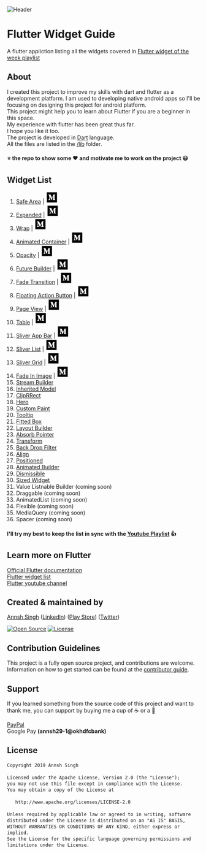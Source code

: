 ![Header](https://github.com/annshsingh/flutter-widget-guide/blob/master/Header_fwg.png)

# Flutter Widget Guide

A flutter appliction listing all the widgets covered in [Flutter widget of the week playlist](https://www.youtube.com/playlist?list=PLjxrf2q8roU23XGwz3Km7sQZFTdB996iG)

## About
I created this project to improve my skills with dart and flutter as a development platform. I am used to developing native android apps so I'll be focusing on designing this project for android platform.</br> 
This project might help you to learn about Flutter if you are a beginner in this space.</br>
My experience with flutter has been great thus far.</br> 
I hope you like it too.
</br>The project is developed in [Dart](https://www.dartlang.org/) language.</br>
All the files are listed in the [/lib](https://github.com/annshsingh/flutter-widget-guide/tree/master/lib) folder.</br>
#### :star: the repo to show some :heart: and motivate me to work on the project :smiley:

## Widget List
   1. [Safe Area](https://github.com/annshsingh/flutter-widget-guide/blob/master/lib/screens/safe_area.dart) | [![read](medium_icon.png)](https://medium.com/@annsh/flutter-widget-guide-safearea-widget-in-5-mins-or-less-df4620a7d08f)
   2. [Expanded](https://github.com/annshsingh/flutter-widget-guide/blob/master/lib/screens/expanded.dart) | [![read](medium_icon.png)](https://medium.com/@annsh/flutter-widget-guide-expanded-widget-in-5-mins-or-less-7fac99839658)
   3. [Wrap](https://github.com/annshsingh/flutter-widget-guide/blob/master/lib/screens/wrap.dart) | [![read](medium_icon.png)](https://medium.com/@annsh/flutter-widget-guide-wrap-widget-in-5-mins-or-less-f77ad249c176)
   4. [Animated Container](https://github.com/annshsingh/flutter-widget-guide/blob/master/lib/screens/animated_container.dart) | [![read](medium_icon.png)](https://medium.com/@annsh/flutter-widget-guide-animatedcontainer-widget-in-5-mins-or-less-347b69eaad0f)
   5. [Opacity](https://github.com/annshsingh/flutter-widget-guide/blob/master/lib/screens/opacity.dart) | [![read](medium_icon.png)](https://medium.com/@annsh/flutter-widget-guide-opacity-widget-in-5-mins-or-less-969c3f635437)
   6. [Future Builder](https://github.com/annshsingh/flutter-widget-guide/blob/master/lib/screens/future_builder.dart) | [![read](medium_icon.png)](https://medium.com/@annsh/flutter-widget-guide-futurebuilder-widget-in-5-mins-or-less-3bef3e5e1bff)
   7. [Fade Transition](https://github.com/annshsingh/flutter-widget-guide/blob/master/lib/screens/fade_transition.dart) | [![read](medium_icon.png)](https://medium.com/@annsh/flutter-widget-guide-fadetransition-widget-in-5-mins-or-less-78e714ba722)
   8. [Floating Action Button](https://github.com/annshsingh/flutter-widget-guide/blob/master/lib/screens/floating_action_button.dart) | [![read](medium_icon.png)](https://medium.com/@annsh/flutter-widget-guide-fab-widget-in-5-mins-or-less-bbf84db22d3c)
   9. [Page View](https://github.com/annshsingh/flutter-widget-guide/blob/master/lib/screens/page_view.dart) | [![read](medium_icon.png)](https://medium.com/@annsh/flutter-widget-guide-pageview-widget-in-5-mins-or-less-bc7968f264ac)
   10. [Table](https://github.com/annshsingh/flutter-widget-guide/blob/master/lib/screens/table.dart) | [![read](medium_icon.png)](https://medium.com/@annsh/flutter-widget-guide-table-widget-in-5-mins-or-less-9b7f7f796014)
   11. [Sliver App Bar](https://github.com/annshsingh/flutter-widget-guide/blob/master/lib/screens/sliver_app_bar.dart) | [![read](medium_icon.png)](https://medium.com/@annsh/flutter-widget-guide-sliverappbar-widget-in-5-mins-or-less-d39ae4bf98c8)
   12. [Sliver List](https://github.com/annshsingh/flutter-widget-guide/blob/master/lib/screens/sliver_list.dart) | [![read](medium_icon.png)](https://medium.com/@annsh/flutter-widget-guide-sliverlist-widget-in-5-mins-or-less-d1215c677388)
   13. [Sliver Grid](https://github.com/annshsingh/flutter-widget-guide/blob/master/lib/screens/sliver_grid.dart) | [![read](medium_icon.png)](https://medium.com/@annsh/flutter-widget-guide-slivergrid-widget-in-5-mins-or-less-e6a95d6c4e76)
   14. [Fade In Image](https://github.com/annshsingh/flutter-widget-guide/blob/master/lib/screens/fade_in_image.dart) | [![read](medium_icon.png)](https://medium.com/@annsh/flutter-widget-guide-fadeinimage-widget-in-5-mins-or-less-2659a9aa5bfd)
   15. [Stream Builder](https://github.com/annshsingh/flutter-widget-guide/blob/master/lib/screens/stream_builder.dart)
   16. [Inherited Model](https://github.com/annshsingh/flutter-widget-guide/blob/master/lib/screens/inherited_model.dart)
   17. [ClipRRect](https://github.com/annshsingh/flutter-widget-guide/blob/master/lib/screens/clip_r_rect.dart)
   18. [Hero](https://github.com/annshsingh/flutter-widget-guide/blob/master/lib/screens/hero.dart)
   19. [Custom Paint](https://github.com/annshsingh/flutter-widget-guide/blob/master/lib/screens/custom_paint.dart)
   20. [Tooltip](https://github.com/annshsingh/flutter-widget-guide/blob/master/lib/screens/tooltip.dart)
   21. [Fitted Box](https://github.com/annshsingh/flutter-widget-guide/blob/master/lib/screens/fitted_box.dart)
   22. [Layout Builder](https://github.com/annshsingh/flutter-widget-guide/blob/master/lib/screens/layout_builder.dart)
   23. [Absorb Pointer](https://github.com/annshsingh/flutter-widget-guide/blob/master/lib/screens/absorb_pointer.dart)
   24. [Transform](https://github.com/annshsingh/flutter-widget-guide/blob/master/lib/screens/transform.dart)
   25. [Back Drop Filter](https://github.com/annshsingh/flutter-widget-guide/blob/master/lib/screens/backdrop_filter.dart)
   26. [Align](https://github.com/annshsingh/flutter-widget-guide/blob/master/lib/screens/align.dart)
   27. [Positioned](https://github.com/annshsingh/flutter-widget-guide/blob/master/lib/screens/positioned.dart)
   28. [Animated Builder](https://github.com/annshsingh/flutter-widget-guide/blob/master/lib/screens/animated_builder.dart)
   29. [Dismissible](https://github.com/annshsingh/flutter-widget-guide/blob/master/lib/screens/dismissible.dart)
   30. [Sized Widget](https://github.com/annshsingh/flutter-widget-guide/blob/master/lib/screens/sized_box.dart)
   31. Value Listnable Builder (coming soon)
   32. Draggable (coming soon)
   33. AnimatedList (coming soon)
   34. Flexible (coming soon)
   35. MediaQuery (coming soon)
   36. Spacer (coming soon)
#### I'll try my best to keep the list in sync with the [Youtube Playlist](https://www.youtube.com/playlist?list=PLOU2XLYxmsIL0pH0zWe_ZOHgGhZ7UasUE) :thumbsup:

## Learn more on Flutter
[Official Flutter documentation](https://flutter.dev/docs)</br>
[Flutter widget list](https://flutter.dev/docs/development/ui/widgets)</br>
[Flutter youtube channel](https://www.youtube.com/channel/UCwXdFgeE9KYzlDdR7TG9cMw)

## Created & maintained by
[Annsh Singh](https://github.com/annshsingh)
([LinkedIn](https://www.linkedin.com/in/annsh/))
([Play Store](https://play.google.com/store/apps/dev?id=4716299969505523086&hl=en))
([Twitter](https://mobile.twitter.com/annsh2013))

[![Open Source](https://badges.frapsoft.com/os/v1/open-source.svg?v=102)](https://opensource.org/licenses/Apache-2.0)
[![License](https://img.shields.io/badge/license-Apache%202.0-blue.svg)](https://github.com/iampawan/Flutter-UI-Kit/blob/master/licence.txt)

## Contribution Guidelines
This project is a fully open source project, and contributions are welcome. Information on how to get started can be found at the [contributor guide](https://github.com/annshsingh/flutter-widget-guide/blob/master/CONTRIBUTING.md).

## Support

If you learned something from the source code of this project and want to thank me, you can support by buying me a cup of :coffee: or a :doughnut:

[PayPal](https://www.paypal.me/annshsingh) </br>
Google Pay **(annsh29-1@okhdfcbank)**

## License

```
Copyright 2019 Annsh Singh

Licensed under the Apache License, Version 2.0 (the "License");
you may not use this file except in compliance with the License.
You may obtain a copy of the License at

   http://www.apache.org/licenses/LICENSE-2.0

Unless required by applicable law or agreed to in writing, software
distributed under the License is distributed on an "AS IS" BASIS,
WITHOUT WARRANTIES OR CONDITIONS OF ANY KIND, either express or implied.
See the License for the specific language governing permissions and
limitations under the License.

```
